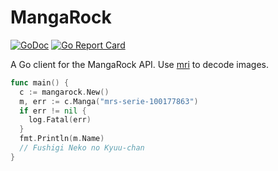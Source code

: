 # MangaRock

[![GoDoc](https://godoc.org/github.com/bake/mangarock?status.svg)](https://godoc.org/github.com/bake/mangarock)
[![Go Report Card](https://goreportcard.com/badge/github.com/bake/mangarock)](https://goreportcard.com/report/github.com/bake/mangarock)

A Go client for the MangaRock API. Use [mri](https://github.com/bake/mri) to
decode images.

```go
func main() {
  c := mangarock.New()
  m, err := c.Manga("mrs-serie-100177863")
  if err != nil {
    log.Fatal(err)
  }
  fmt.Println(m.Name)
  // Fushigi Neko no Kyuu-chan
}
```
